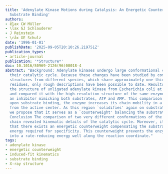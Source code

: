 ```yaml
---
title: 'Adenylate Kinase Motions during Catalysis: An Energetic Counterweight Balancing
  Substrate Binding'
authors:
- e̊lax CW Müller
- \l̊ax GJ Schlauderer
- J Reinstein
- \råx GE Schulz
date: '1996-01-01'
publishDate: '2025-09-05T20:10:26.219751Z'
publication_types:
- article-journal
publication: '*Structure*'
doi: 10.1016/S0969-2126(96)00018-4
abstract: "Background: Adenylate kinases undergo large conformational changes during
  their catalytic cycle. Because these changes have been studied by comparison of
  structures from different species, which share approximately one-third of their
  residues, only rough descriptions have been possible to date. Results We have solved
  the structure of unligated adenylate kinase from Escherichia coli at 2.2 å resolution
  and compared it with the high-resolution structure of the same enzyme ligated with
  an inhibitor mimicking both substrates, ATP and AMP. This comparison shows that,
  upon substrate binding, the enzyme increases its chain mobility in a region remote
  from the active center. As this region `solidifies' again on substrate release,
  we propose that it serves as a `counterweight' balancing the substrate binding energy.
  Conclusion The comparison of two very different conformations of the same polypeptide
  chain revealed kinematic details of the catalytic cycle. Moreover, it indicated
  that there exists an energetic counterweight compensating the substrate binding
  energy required for specificity. This counterweight prevents the enzyme from dropping
  into a rate-reducing energy well along the reaction coordinate."
tags:
- adenylate kinase
- energetic counterweight
- induced-fit kinematics
- substrate binding
- X-ray structure
---
```

